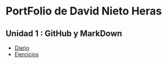 # PortFolio de David Nieto Heras
## Unidad 1 : GitHub y MarkDown
* [Diario](diario_UD1.md)
* [Ejercicios]()
